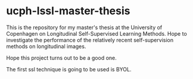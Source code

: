 # ucph-lssl-master-thesis

This is the repository for my master's thesis at the University of Copenhagen on Longitudinal Self-Supervised Learning Methods. Hope to investigate the performance of the relatively recent self-supervision methods on longitudinal images.

Hope this project turns out to be a good one. 

The first ssl technique is going to be used is BYOL.